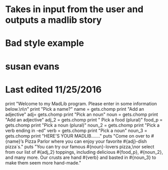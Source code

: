 # Takes in input from the user and outputs a madlib story
# Bad style example
# susan evans
# Last edited 11/25/2016

print "Welcome to my MadLib program. Please enter in some information below.\n\n"
print "Pick a name?"
name = gets.chomp
print "Add an adjective"
adj= gets.chomp
print "Pick an noun"
noun = gets.chomp
print "Add an adjective"
adj_2 = gets.chomp
print " Pick a food (plural)"
food_p = gets.chomp
print "Pick a noun (plural)"
noun_2 = gets.chomp
print "Pick a verb ending in -ed"
verb = gets.chomp
print "Pick a noun"
noun_3 = gets.chomp
print "HERE'S YOUR MADLIB......."
puts "Come on over to #{name}’s Pizza Parlor where you can enjoy your favorite #{adj}-dish pizza`s."
puts "You can try our famous #{noun}-lovers pizza,\nor select from our list of #{adj_2} toppings, including delicious 
#{food_p}, #{noun_2}, and many more. Our crusts are hand #{verb} and basted in #{noun_3} to make them seem more hand-made."
